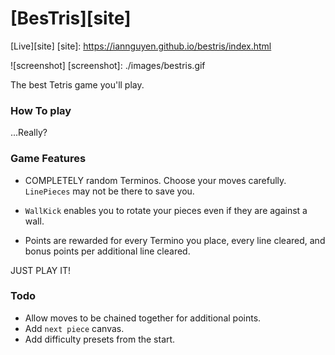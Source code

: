 # [BesTris][site]


[Live][site]
[site]: https://iannguyen.github.io/bestris/index.html


![screenshot]
[screenshot]: ./images/bestris.gif


The best Tetris game you'll play.

### How To play

...Really?

### Game Features

- COMPLETELY random Terminos. Choose your moves carefully. `LinePieces` may not be there to save you.

- `WallKick` enables you to rotate your pieces even if they are against a wall.

- Points are rewarded for every Termino you place, every line cleared, and bonus points per additional line cleared.

JUST PLAY IT!

### Todo

- Allow moves to be chained together for additional points.
- Add `next piece` canvas.
- Add difficulty presets from the start.
